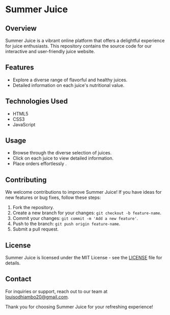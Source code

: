 # Summer Juice


## Overview

Summer Juice is a vibrant online platform that offers a delightful experience for juice enthusiasts. This repository contains the source code for our interactive and user-friendly juice website.

## Features

- Explore a diverse range of flavorful and healthy juices.
- Detailed information on each juice's nutritional value.

## Technologies Used

- HTML5
- CSS3
- JavaScript


## Usage

- Browse through the diverse selection of juices.
- Click on each juice to view detailed information.
- Place orders effortlessly .



## Contributing

We welcome contributions to improve Summer Juice! If you have ideas for new features or bug fixes, follow these steps:

1. Fork the repository.
2. Create a new branch for your changes: `git checkout -b feature-name`.
3. Commit your changes: `git commit -m 'Add a new feature'`.
4. Push to the branch: `git push origin feature-name`.
5. Submit a pull request.

## License

Summer Juice is licensed under the MIT License - see the [LICENSE](LICENSE) file for details.

## Contact

For inquiries or support, reach out to our team at louisodhiambo20@gmail.com.

Thank you for choosing Summer Juice for your refreshing experience!
